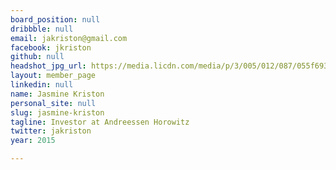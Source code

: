 ```yaml
---
board_position: null
dribbble: null
email: jakriston@gmail.com
facebook: jkriston
github: null
headshot_jpg_url: https://media.licdn.com/media/p/3/005/012/087/055f693.jpg
layout: member_page
linkedin: null
name: Jasmine Kriston
personal_site: null
slug: jasmine-kriston
tagline: Investor at Andreessen Horowitz
twitter: jakriston
year: 2015

---
```

